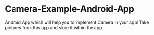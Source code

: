 # Camera-Example-Android-App

Android App which will help you to implement Camera in your app!
Take pictures from this app and store it within the app...
